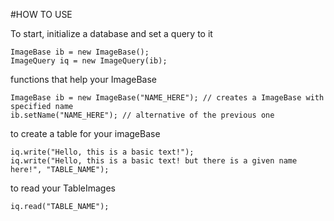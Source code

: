 #HOW TO USE

To start, initialize a database and set a query to it

```
ImageBase ib = new ImageBase();
ImageQuery iq = new ImageQuery(ib);
```

functions that help your ImageBase

```
ImageBase ib = new ImageBase("NAME_HERE"); // creates a ImageBase with specified name
ib.setName("NAME_HERE"); // alternative of the previous one
```

to create a table for your imageBase
```
iq.write("Hello, this is a basic text!");
iq.write("Hello, this is a basic text! but there is a given name here!", "TABLE_NAME");
```

to read your TableImages
```
iq.read("TABLE_NAME");
```
